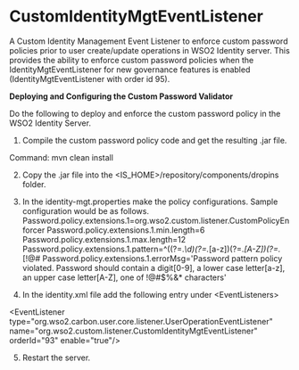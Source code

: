 # CustomIdentityMgtEventListener
A Custom Identity Management Event Listener to enforce custom password policies prior to user create/update operations in 
WSO2 Identity server.
This provides the ability to enforce custom password policies when the IdentityMgtEventListener for new governance features
is enabled (IdentityMgtEventListener with order id 95).

**Deploying and Configuring the Custom Password Validator**

Do the following to deploy and enforce the custom password policy in the WSO2 Identity Server.
1. Compile the custom password policy code and get the resulting .jar file.

Command: mvn clean install

2. Copy the .jar file into the <IS_HOME>/repository/components/dropins folder.

3. In the identity-mgt.properties make the policy configurations. Sample configuration would be as follows.
Password.policy.extensions.1=org.wso2.custom.listener.CustomPolicyEnforcer
Password.policy.extensions.1.min.length=6
Password.policy.extensions.1.max.length=12
Password.policy.extensions.1.pattern=^((?=.*\\d)(?=.*[a-z])(?=.*[A-Z])(?=.*[!@#$%&*])).{0,100}$
Password.policy.extensions.1.errorMsg='Password pattern policy violated. Password should contain a digit[0-9], a lower case letter[a-z], an upper case letter[A-Z], one of !@#$%&* characters' 

4. In the identity.xml file add the following entry under <EventListeners\>

<EventListener type="org.wso2.carbon.user.core.listener.UserOperationEventListener"
                       name="org.wso2.custom.listener.CustomIdentityMgtEventListener"
                       orderId="93" enable="true"/\>
                       
 5. Restart the server.                      
